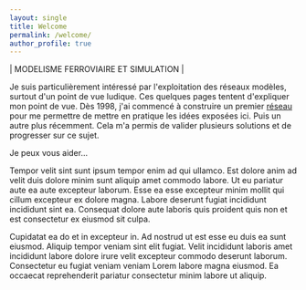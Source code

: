 ```yaml
---
layout: single
title: Welcome
permalink: /welcome/
author_profile: true
---
```


| MODELISME FERROVIAIRE ET SIMULATION |

Je suis particulièrement intéressé par l'exploitation des réseaux modèles, surtout d'un point de vue ludique. Ces quelques pages tentent d'expliquer mon point de vue. Dès 1998, j'ai commencé à construire un premier [réseau](/reseau) pour me permettre de mettre en pratique les idées exposées ici. Puis un autre plus récemment. Cela m'a permis de valider plusieurs solutions et de progresser sur ce sujet.

Je peux vous aider...

Tempor velit sint sunt ipsum tempor enim ad qui ullamco. Est dolore anim ad velit duis dolore minim sunt aliquip amet commodo labore. Ut eu pariatur aute ea aute excepteur laborum. Esse ea esse excepteur minim mollit qui cillum excepteur ex dolore magna. Labore deserunt fugiat incididunt incididunt sint ea. Consequat dolore aute laboris quis proident quis non et est consectetur ex eiusmod sit culpa.

Cupidatat ea do et in excepteur in. Ad nostrud ut est esse eu duis ea sunt eiusmod. Aliquip tempor veniam sint elit fugiat. Velit incididunt laboris amet incididunt labore dolore irure velit excepteur commodo deserunt laborum. Consectetur eu fugiat veniam veniam Lorem labore magna eiusmod. Ea occaecat reprehenderit pariatur consectetur minim labore ut aliquip.
